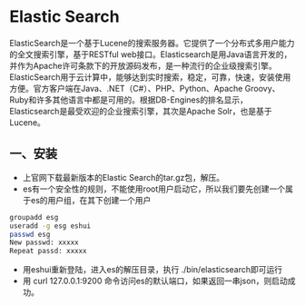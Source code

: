 # Elastic Search

ElasticSearch是一个基于Lucene的搜索服务器。它提供了一个分布式多用户能力的全文搜索引擎，基于RESTful web接口。Elasticsearch是用Java语言开发的，并作为Apache许可条款下的开放源码发布，是一种流行的企业级搜索引擎。ElasticSearch用于云计算中，能够达到实时搜索，稳定，可靠，快速，安装使用方便。官方客户端在Java、.NET（C#）、PHP、Python、Apache Groovy、Ruby和许多其他语言中都是可用的。根据DB-Engines的排名显示，Elasticsearch是最受欢迎的企业搜索引擎，其次是Apache Solr，也是基于Lucene。

## 一、安装

- 上官网下载最新版本的Elastic Search的tar.gz包，解压。
- es有一个安全性的规则，不能使用root用户启动它，所以我们要先创建一个属于es的用户组，在其下创建一个用户

```sh
groupadd esg
useradd -g esg eshui
passwd esg 
New passwd: xxxxx
Repeat passd: xxxxx
```
- 用eshui重新登陆，进入es的解压目录，执行 ./bin/elasticsearch即可运行
- 用 curl 127.0.0.1:9200 命令访问es的默认端口，如果返回一串json，则启动成功。

